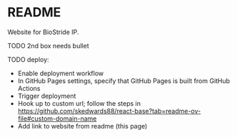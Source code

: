 # README

Website for BioStride IP.

TODO 2nd box needs bullet

TODO deploy:

- Enable deployment workflow
- In GitHub Pages settings, specify that GitHub Pages is built from GitHub Actions
- Trigger deployment
- Hook up to custom url; follow the steps in https://github.com/skedwards88/react-base?tab=readme-ov-file#custom-domain-name
- Add link to website from readme (this page)
